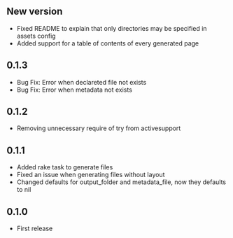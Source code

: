 New version
-----------

* Fixed README to explain that only directories may be specified in assets config
* Added support for a table of contents of every generated page

0.1.3
-----

* Bug Fix: Error when declareted file not exists
* Bug Fix: Error when metadata not exists

0.1.2
-----

* Removing unnecessary require of try from activesupport

0.1.1
-----

* Added rake task to generate files
* Fixed an issue when generating files without layout
* Changed defaults for output_folder and metadata_file, now they defaults to nil

0.1.0
-----

* First release
